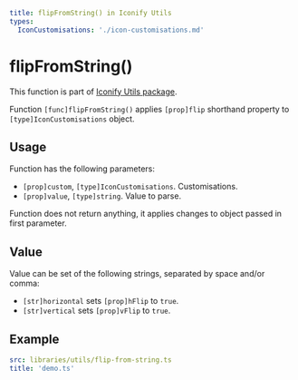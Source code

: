 ```yaml
title: flipFromString() in Iconify Utils
types:
  IconCustomisations: './icon-customisations.md'
```

# flipFromString()

This function is part of [Iconify Utils package](./index.md).

Function `[func]flipFromString()` applies `[prop]flip` shorthand property to `[type]IconCustomisations` object.

## Usage

Function has the following parameters:

- `[prop]custom`, `[type]IconCustomisations`. Customisations.
- `[prop]value`, `[type]string`. Value to parse.

Function does not return anything, it applies changes to object passed in first parameter.

## Value

Value can be set of the following strings, separated by space and/or comma:

- `[str]horizontal` sets `[prop]hFlip` to `true`.
- `[str]vertical` sets `[prop]vFlip` to `true`.

## Example

```yaml
src: libraries/utils/flip-from-string.ts
title: 'demo.ts'
```
